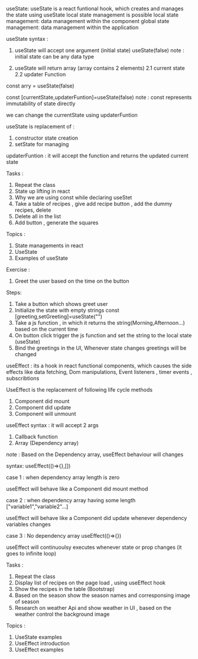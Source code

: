 useState:
useState is a react funtional hook, which creates and manages the state
using useState local state management is possible
local state management: data management within the component
global state management: data management within the application

useState syntax :

1. useState will accept one argument (initial state)
   useState(false)
   note : initial state can be any data type

2. useState will return array (array contains 2 elements)
   2.1 current state
   2.2 updater Function

const arry = useState(false)

const [currentState,updaterFuntion]=useState(false)
note : const represents immutability of state directly

we can change the currentState using updaterFuntion

useState is replacement of :

1. constructor state creation
2. setState for managing

updaterFuntion : it will accept the function and returns the updated current state

Tasks :

1. Repeat the class
2. State up lifting in react
3. Why we are using const while declaring useStet
4. Take a table of recipes , give add recipe button , add the dummy recipes, delete
5. Delete all in the list
6. Add button , generate the squares

Topics :

1. State managements in react
2. UseState
3. Examples of useState

Exercise :

1. Greet the user based on the time on the button

Steps:

1. Take a button which shows greet user
2. Initialize the state with empty strings const [greeting,setGreeting]=useState("")
3. Take a js function , in which it returns the string(Morning,Afternoon...) based on the current time
4. On button click trigger the js function and set the string to the local state (useState)
5. Bind the greetings in the UI, Whenever state changes greetings will be changed

useEffect : its a hook in react functional components, which causes the side effects like data fetching, Dom manipulations, Event listeners , timer events , subscribtions

UseEffect is the replacement of following life cycle methods

1. Component did mount
2. Component did update
3. Component will unmount

useEffect syntax : it will accept 2 args

1. Callback function
2. Array (Dependency array)

note : Based on the Dependency array, useEffect behaviour will changes

syntax: useEffect(()=>{},[])

case 1 : when dependency array length is zero

useEffect will behave like a Component did mount method

case 2 : when dependency array having some length ["variable1","variable2"...]

useEffect will behave like a Component did update whenever dependency variables changes

case 3 : No dependency array useEffect(()=>{})

useEffect will continuoulsy executes whenever state or prop changes (it goes to infinite loop)

Tasks :

1. Repeat the class
2. Display list of recipes on the page load , using useEffect hook
3. Show the recipes in the table (Bootstrap)
4. Based on the season show the season names and corresponsing image of season
5. Research on weather Api and show weather in UI , based on the weather control the background image

Topics :

1. UseState examples
2. UseEffect introduction
3. UseEffect examples
